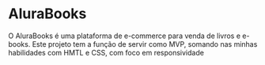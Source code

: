 # AluraBooks
O AluraBooks é uma plataforma de e-commerce para venda de livros e e-books. Este projeto tem a função de servir como MVP, somando nas minhas habilidades com HMTL e CSS, com foco em responsividade
